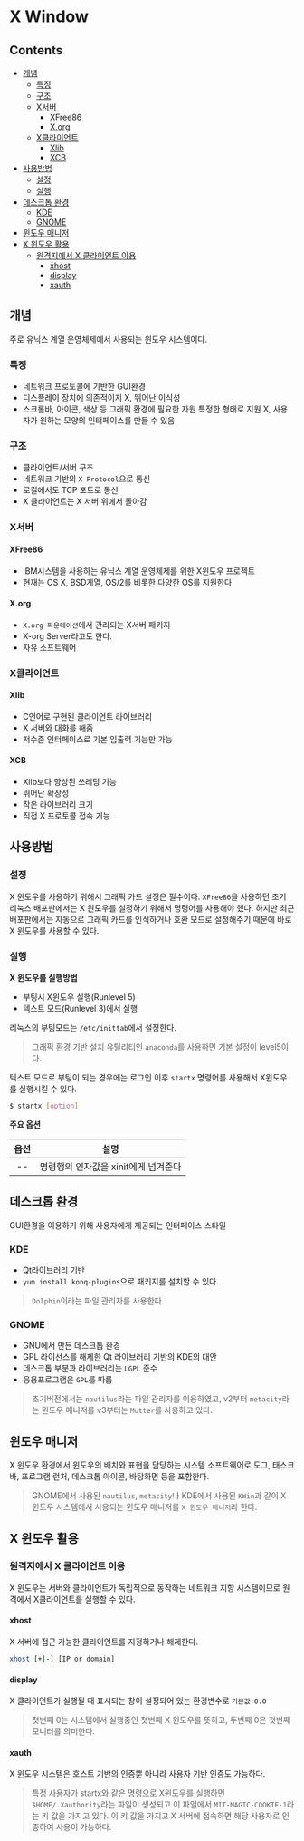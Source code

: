 X Window
===
Contents
---
- [개념](#개념)
  - [특징](#특징)
  - [구조](#구조)
  - [X서버](#x서버)
    - [XFree86](#xfree86)
    - [X.org](#x\.org)
  - [X클라이언트](#x클라이언트)
    - [Xlib](#xlib)
    - [XCB](#xcb)
- [사용방법](#사용방법)
  - [설정](#설정)
  - [실행](#실행)
- [데스크톱 환경](#데스크톱-환경)
  - [KDE](#kde)
  - [GNOME](#gnome)
- [윈도우 매니저](#윈도우-매니저)
- [X 윈도우 활용](#x-윈도우-활용)
    - [원격지에서 X 클라이언트 이용](#원격지에서-x-클라이언트-이용)
      - [xhost](#xhost)
      - [display](#display)
      - [xauth](#xauth)


개념
---
주로 유닉스 계열 운영체제에서 사용되는 윈도우 시스템이다.

### 특징
- 네트워크 프로토콜에 기반한 GUI환경
- 디스플레이 장치에 의존적이지 X, 뛰어난 이식성
- 스크롤바, 아이콘, 색상 등 그래픽 환경에 필요한 자원 특정한 형태로 지원 X, 사용자가 원하는 모양의 인터페이스를 만들 수 있음

### 구조
- 클라이언트/서버 구조
- 네트워크 기반의 `X Protocol`으로 통신
- 로컬에서도 TCP 포트로 통신
- X 클라이언트는 X 서버 위에서 돌아감

### X서버
#### XFree86
- IBM시스템을 사용하는 유닉스 계열 운영체제를 위한 X윈도우 프로젝트
- 현재는 OS X, BSD게열, OS/2를 비롯한 다양한 OS를 지원한다

#### X.org
- `X.org 파운데이션`에서 관리되는 X서버 패키지
- X-org Server라고도 한다.
- 자유 소프트웨어

### X클라이언트
#### Xlib
- C언어로 구현된 클라이언트 라이브러리
- X 서버와 대화를 해줌
- 저수준 인터페이스로 기본 입출력 기능만 가능

#### XCB
- Xlib보다 향상된 쓰레딩 기능
- 뛰어난 확장성
- 작은 라이브러리 크기
- 직접 X 프로토콜 접속 기능

사용방법
---

### 설정
X 윈도우를 사용하기 위해서 그래픽 카드 설정은 필수이다. `XFree86`을 사용하던 초기 리눅스 배포판에서는 X 윈도우를 설정하기 위해서 명령어를 사용해야 했다. 하지만 최근 배포판에서는 자동으로 그래픽 카드를 인식하거나 호환 모드로 설정해주기 때문에 바로 X 윈도우를 사용할 수 있다.

### 실행
**X 윈도우를 실행방법**
- 부팅시 X윈도우 실행(Runlevel 5)
- 텍스트 모드(Runlevel 3)에서 실행

리눅스의 부팅모드는 `/etc/inittab`에서 설정한다.

> 그래픽 환경 기반 설치 유틸리티인 `anaconda`를 사용하면 기본 설정이 level5이다.

텍스트 모드로 부팅이 되는 경우에는 로그인 이후 `startx` 명령어를 사용해서 X윈도우를 실행시킬 수 있다.

```bash
$ startx [option]
```

**주요 옵션**

| 옵션 | 설명     |
| :-------------: | ------------- |
| --     | 명령행의 인자값을 xinit에게 넘겨준다       |

데스크톱 환경
---
GUI환경을 이용하기 위해 사용자에게 제공되는 인터페이스 스타일

### KDE
- Qt라이브러리 기반
- `yum install konq-plugins`으로 패키지를 설치할 수 있다.

> `Dolphin`이라는 파일 관리자를 사용한다.

### GNOME
- GNU에서 만든 데스크톱 환경
- GPL 라이선스를 해제한 Qt 라이브러리 기반의 KDE의 대안
- 데스크톱 부분과 라이브러리는 `LGPL` 준수
- 응용프로그램은 `GPL`를 따름

> 초기버전에서는 `nautilus`라는 파일 관리자를 이용하였고, v2부터 `metacity`라는 윈도우 매니저를 v3부터는 `Mutter`를 사용하고 있다.

윈도우 매니저
---
X 윈도우 환경에서 윈도우의 배치와 표현을 담당하는 시스템 소프트웨어로 도그,  태스크 바, 프로그램 런처, 데스크톱 아이콘, 바탕화면 등을 포함한다.

> GNOME에서 사용된 `nautilus`, `metacity`나 KDE에서 사용된 `KWin`과 같이 X 윈도우 시스템에서 사용되는 윈도우 매니저를 `X 윈도우 매니저`라 한다.

X 윈도우 활용
---
### 원격지에서 X 클라이언트 이용
X 윈도우는 서버와 클라이언트가 독립적으로 동작하는 네트워크 지향 시스템이므로 원격에서 X클라이언트를 실행할 수 있다.

#### xhost
X 서버에 접근 가능한 클라이언트를 지정하거나 해제한다.

```bash
xhost [+|-] [IP or domain]
```

#### display
X 클라이언트가 실행될 때 표시되는 창이 설정되어 있는 환경변수로 `기본값:0.0`

> 첫번째 0는 시스템에서 실행중인 첫번째 X 윈도우를 뜻하고, 두번째 0은 첫번째 모니터를 의미한다.

#### xauth
X 윈도우 시스템은 호스트 기반의 인증뿐 아니라 사용자 기반 인증도 가능하다.

> 특정 사용자가 startx와 같은 명령으로 X윈도우를 실행하면 `$HOME/.Xauthority`라는 파일이 생성되고 이 파일에서 `MIT-MAGIC-COOKIE-1`라는 키 값을 가지고 있다. 이 키 값을 가지고 X 서버에 접속하면 해당 사용자로 인증하여 사용이 가능하다.
